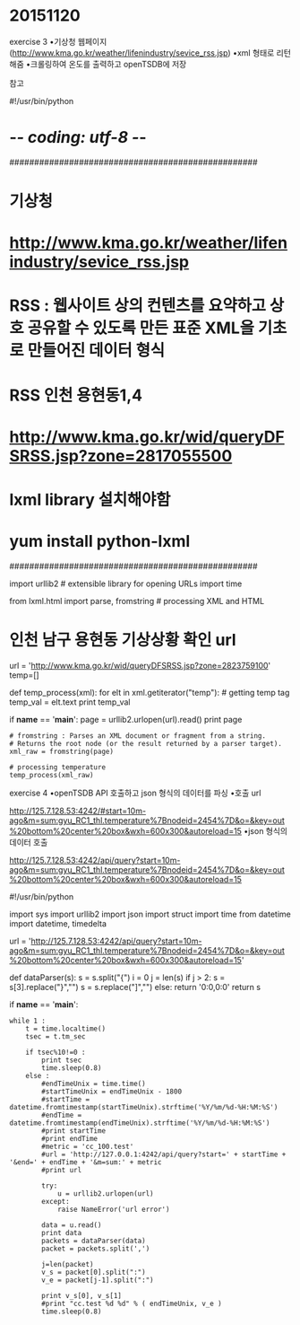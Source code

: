 # 20151120
exercise 3
•기상청 웹페이지(http://www.kma.go.kr/weather/lifenindustry/sevice_rss.jsp) 
•xml 형태로 리턴해줌
•크롤링하여 온도를 출력하고 openTSDB에 저장

참고

#!/usr/bin/python
# -*- coding: utf-8 -*- 

##################################################
# 기상청
# http://www.kma.go.kr/weather/lifenindustry/sevice_rss.jsp

# RSS : 웹사이트 상의 컨텐츠를 요약하고 상호 공유할 수 있도록 만든 표준 XML을 기초로 만들어진 데이터 형식
# RSS 인천 용현동1,4
# http://www.kma.go.kr/wid/queryDFSRSS.jsp?zone=2817055500

# lxml library 설치해야함
# yum install python-lxml
##################################################

import urllib2 # extensible library for opening URLs
import time

from lxml.html import parse, fromstring # processing XML and HTML

# 인천 남구 용현동 기상상황 확인 url
url = 'http://www.kma.go.kr/wid/queryDFSRSS.jsp?zone=2823759100'
temp=[]

def temp_process(xml):
    for  elt in xml.getiterator("temp"):    # getting temp tag 
        temp_val = elt.text
        print temp_val

if __name__ == '__main__':
    page = urllib2.urlopen(url).read()
    print page

    # fromstring : Parses an XML document or fragment from a string. 
    # Returns the root node (or the result returned by a parser target).
    xml_raw = fromstring(page)

    # processing temperature
    temp_process(xml_raw)


exercise 4
•openTSDB API 호출하고 json 형식의 데이터를 파싱
•호출 url

http://125.7.128.53:4242/#start=10m-ago&m=sum:gyu_RC1_thl.temperature%7Bnodeid=2454%7D&o=&key=out%20bottom%20center%20box&wxh=600x300&autoreload=15
•json 형식의 데이터 호출

http://125.7.128.53:4242/api/query?start=10m-ago&m=sum:gyu_RC1_thl.temperature%7Bnodeid=2454%7D&o=&key=out%20bottom%20center%20box&wxh=600x300&autoreload=15

#!/usr/bin/python

import sys
import urllib2
import json
import struct
import time
from datetime import datetime, timedelta

url = 'http://125.7.128.53:4242/api/query?start=10m-ago&m=sum:gyu_RC1_thl.temperature%7Bnodeid=2454%7D&o=&key=out%20bottom%20center%20box&wxh=600x300&autoreload=15'

def dataParser(s):
    s = s.split("{")
    i = 0
    j = len(s)
    if j > 2:
        s = s[3].replace("}","")
        s = s.replace("]","")
    else:
        return '0:0,0:0'
    return s

if __name__ == '__main__':

    while 1 :
        t = time.localtime()
        tsec = t.tm_sec

        if tsec%10!=0 :
            print tsec
            time.sleep(0.8)
        else :
            #endTimeUnix = time.time()
            #startTimeUnix = endTimeUnix - 1800 
            #startTime = datetime.fromtimestamp(startTimeUnix).strftime('%Y/%m/%d-%H:%M:%S')
            #endTime = datetime.fromtimestamp(endTimeUnix).strftime('%Y/%m/%d-%H:%M:%S')
            #print startTime
            #print endTime
            #metric = 'cc_100.test'
            #url = 'http://127.0.0.1:4242/api/query?start=' + startTime + '&end=' + endTime + '&m=sum:' + metric
            #print url

            try:
                u = urllib2.urlopen(url)
            except:
                raise NameError('url error')

            data = u.read()
            print data
            packets = dataParser(data)
            packet = packets.split(',')

            j=len(packet)
            v_s = packet[0].split(":")
            v_e = packet[j-1].split(":")

            print v_s[0], v_s[1]
            #print "cc.test %d %d" % ( endTimeUnix, v_e )
            time.sleep(0.8)


